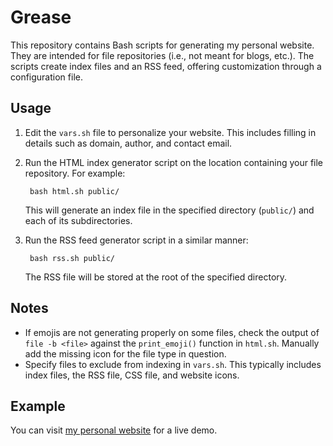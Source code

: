 Grease
======
This repository contains Bash scripts for generating my personal website. They
are intended for file repositories (i.e., not meant for blogs, etc.).
The scripts create index files and an RSS feed, offering customization through
a configuration file.

Usage
-----
1. Edit the `vars.sh` file to personalize your website. This includes filling
   in details such as domain, author, and contact email.
2. Run the HTML index generator script on the location containing your file
   repository. For example:

        bash html.sh public/

   This will generate an index file in the specified directory (`public/`) and
   each of its subdirectories.
3. Run the RSS feed generator script in a similar manner:

        bash rss.sh public/

   The RSS file will be stored at the root of the specified directory.

Notes
-----
- If emojis are not generating properly on some files, check the output of
  `file -b <file>` against the `print_emoji()` function in `html.sh`. Manually
  add the missing icon for the file type in question.
- Specify files to exclude from indexing in `vars.sh`. This typically includes
  index files, the RSS file, CSS file, and website icons.

Example
-------
You can visit [my personal website](https://marty-thane.github.io) for a live
demo.
